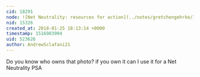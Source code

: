 ```yaml
---
cid: 18291
node: ![Net Neutrality: resources for action](../notes/gretchengehrke/12-07-2017/net-neutrality-resources-for-action)
nid: 15326
created_at: 2018-01-25 18:13:14 +0000
timestamp: 1516903994
uid: 523626
author: AndrewSclafani21
---
```


Do you know who owns that photo? if you own it can I use it for a Net Neutrality PSA